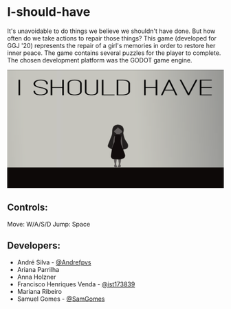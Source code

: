 # I-should-have
It's unavoidable to do things we believe we shouldn't have done. But how often do we take actions to repair those things? 
This game (developed for GGJ '20) represents the repair of a girl's memories in order to restore her inner peace. 
The game contains several puzzles for the player to complete. The chosen development platform was the GODOT game engine.

![screenshot](ReadmeImages/screenshot.png)

## Controls:

Move: W/A/S/D
Jump: Space

## Developers:

- André Silva - [@Andrefpvs](https://github.com/Andrefpvs)
- Ariana Parrilha
- Anna Holzner
- Francisco Henriques Venda - [@ist173839](https://github.com/ist173839)
- Mariana Ribeiro
- Samuel Gomes - [@SamGomes](https://github.com/SamGomes)
